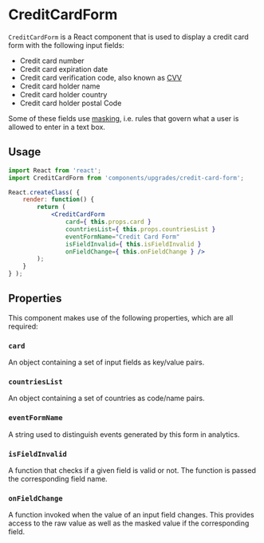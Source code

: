 CreditCardForm
==============


`CreditCardForm` is a React component that is used to display a credit card form with the following input fields:

* Credit card number
* Credit card expiration date
* Credit card verification code, also known as [CVV](https://en.wikipedia.org/wiki/Card_security_code)
* Credit card holder name
* Credit card holder country
* Credit card holder postal Code

Some of these fields use [masking](https://en.wikipedia.org/wiki/Input_mask), i.e. rules that govern what a user is allowed to enter in a text box.

## Usage

```jsx
import React from 'react';
import CreditCardForm from 'components/upgrades/credit-card-form';

React.createClass( {
	render: function() {
		return (
			<CreditCardForm
				card={ this.props.card }
				countriesList={ this.props.countriesList }
				eventFormName="Credit Card Form"
				isFieldInvalid={ this.isFieldInvalid }
				onFieldChange={ this.onFieldChange } />
		);
	}
} );
```

## Properties

This component makes use of the following properties, which are all required:

### `card`

An object containing a set of input fields as key/value pairs.

### `countriesList`

An object containing a set of countries as code/name pairs.

### `eventFormName`

A string used to distinguish events generated by this form in analytics.

### `isFieldInvalid`

A function that checks if a given field is valid or not. The function is passed the corresponding field name.

### `onFieldChange`

A function invoked when the value of an input field changes. This provides access to the raw value as well as the masked value if the corresponding field.
